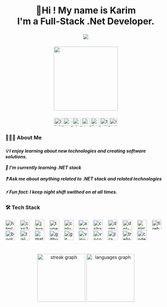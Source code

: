 <h1 align="center">👋Hi ! My name is Karim<br>I'm a Full-Stack .Net Developer.</h1>

###

<div align="center">
  <img src="https://visitor-badge.laobi.icu/badge?page_id=KaEssam.KaEssam&"  />
</div>

###

<div align="center">
  <img height="200" src="https://user-images.githubusercontent.com/59575502/127335491-fdba1874-e943-4d3c-ab8c-678ffe22f8b8.png"  />
</div>

###

<div align="center">
  <a href="https://www.linkedin.com/in/kaessam/" target="_blank">
    <img src="https://img.shields.io/static/v1?message=LinkedIn&logo=linkedin&label=&color=0077B5&logoColor=white&labelColor=&style=for-the-badge" height="25" alt="linkedin logo"  />
  </a>
  <a href="kaessam17@gmail.com" target="_blank">
    <img src="https://img.shields.io/static/v1?message=Gmail&logo=gmail&label=&color=D14836&logoColor=white&labelColor=&style=for-the-badge" height="25" alt="gmail logo"  />
  </a>
  <a href="https://stackoverflow.com/users/22279728/karim-essam" target="_blank">
    <img src="https://img.shields.io/static/v1?message=Stackoverflow&logo=stackoverflow&label=&color=FE7A16&logoColor=white&labelColor=&style=for-the-badge" height="25" alt="stackoverflow logo"  />
  </a>
  <a href="https://medium.com/@kaessam" target="_blank">
    <img src="https://img.shields.io/static/v1?message=Medium&logo=medium&label=&color=12100E&logoColor=white&labelColor=&style=for-the-badge" height="25" alt="medium logo"  />
  </a>
  <a href="https://www.hackerrank.com/profile/kaessam" target="_blank">
    <img src="https://img.shields.io/static/v1?message=HackerRank&logo=hackerrank&label=&color=2EC866&logoColor=white&labelColor=&style=for-the-badge" height="25" alt="hackerrank logo"  />
  </a>
  <a href="https://twitter.com/KaEssam" target="_blank">
    <img src="https://img.shields.io/static/v1?message=Twitter&logo=twitter&label=&color=1DA1F2&logoColor=white&labelColor=&style=for-the-badge" height="25" alt="twitter logo"  />
  </a>
  <a href="https://www.instagram.com/kaessam/" target="_blank">
    <img src="https://img.shields.io/static/v1?message=Instagram&logo=instagram&label=&color=E4405F&logoColor=white&labelColor=&style=for-the-badge" height="25" alt="instagram logo"  />
  </a>
</div>

###

<h3 align="left">👨🏻‍💻 About Me</h3>

###

<h5 align="left">💡 I enjoy learning about new technologies and creating software solutions.<br><br>🌱 I’m currently learning .NET stack<br><br>❓ Ask me about anything related to .NET stack and related technologies<br><br>⚡ Fun fact: I keep night shift swithed on at all times.</h5>

###

<h3 align="left">🛠  Tech Stack</h3>

###

<div align="left">
  <img src="https://cdn.simpleicons.org/html5/E34F26" height="30" alt="html5 logo"  />
  <img width="8" />
  <img src="https://cdn.simpleicons.org/css3/1572B6" height="30" alt="css3 logo"  />
  <img width="8" />
  <img src="https://cdn.simpleicons.org/javascript/F7DF1E" height="30" alt="javascript logo"  />
  <img width="8" />
  <img src="https://cdn.simpleicons.org/typescript/3178C6" height="30" alt="typescript logo"  />
  <img width="8" />
  <img src="https://cdn.simpleicons.org/c++/00599C" height="30" alt="cplusplus logo"  />
  <img width="8" />
  <img src="https://cdn.simpleicons.org/angular/DD0031" height="30" alt="angularjs logo"  />
  <img width="8" />
  <img src="https://skillicons.dev/icons?i=cs" height="30" alt="csharp logo"  />
  <img width="8" />
  <img src="https://cdn.jsdelivr.net/gh/devicons/devicon/icons/dotnetcore/dotnetcore-original.svg" height="30" alt="dotnetcore logo"  />
  <img width="8" />
  <img src="https://skillicons.dev/icons?i=dotnet" height="30" alt="dot-net logo"  />
  <img width="8" />
  <img src="https://cdn.simpleicons.org/microsoftsqlserver/CC2927" height="30" alt="microsoftsqlserver logo"  />
  <img width="8" />
  <img src="https://skillicons.dev/icons?i=firebase" height="30" alt="firebase logo"  />
  <img width="8" />
  <img src="https://cdn.simpleicons.org/bootstrap/7952B3" height="30" alt="bootstrap logo"  />
  <img width="8" />
  <img src="https://skillicons.dev/icons?i=tailwind" height="30" alt="tailwindcss logo"  />
  <img width="8" />
  <img src="https://skillicons.dev/icons?i=materialui" height="30" alt="materialui logo"  />
  <img width="8" />
  <img src="https://skillicons.dev/icons?i=github" height="30" alt="github logo"  />
  <img width="8" />
  <img src="https://skillicons.dev/icons?i=git" height="30" alt="git logo"  />
  <img width="8" />
  <img src="https://skillicons.dev/icons?i=visualstudio" height="30" alt="visualstudio logo"  />
  <img width="8" />
  <img src="https://skillicons.dev/icons?i=vscode" height="30" alt="vscode logo"  />
  <img width="8" />
  <img src="https://cdn.jsdelivr.net/gh/devicons/devicon/icons/jira/jira-original.svg" height="30" alt="jira logo"  />
  <img width="8" />
  <img src="https://cdn.jsdelivr.net/gh/devicons/devicon/icons/trello/trello-plain.svg" height="30" alt="trello logo"  />
  <img width="8" />
  <img src="https://skillicons.dev/icons?i=codepen" height="30" alt="codepen logo"  />
</div>

###

<br clear="both">

<div align="center">
  <img src="https://streak-stats.demolab.com?user=KaEssam&locale=en&mode=daily&theme=codeSTACKr&hide_border=true&border_radius=5&order=3" height="150" alt="streak graph"  />
  <img src="https://github-readme-stats.vercel.app/api/top-langs?username=KaEssam&locale=en&hide_title=false&layout=compact&card_width=320&langs_count=6&theme=codeSTACKr&hide_border=true&order=2" height="150" alt="languages graph"  />
</div>

###
